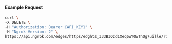 <!-- Code generated for API Clients. DO NOT EDIT. -->

#### Example Request

```bash
curl \
-X DELETE \
-H "Authorization: Bearer {API_KEY}" \
-H "Ngrok-Version: 2" \
https://api.ngrok.com/edges/https/edghts_333B3Qzd1Xeq6wYOwThQg7uille/routes/edghtsrt_333B3OrpwhIdPCnDZVDccyHP4sr/websocket_tcp_converter
```
